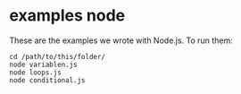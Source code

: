 examples node
=============

These are the examples we wrote with Node.js. To run them:

    cd /path/to/this/folder/
    node variablen.js
    node loops.js
    node conditional.js